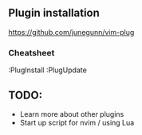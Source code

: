 ## Plugin installation

https://github.com/junegunn/vim-plug

### Cheatsheet 

:PlugInstall
:PlugUpdate

## TODO: 

- Learn more about other plugins
- Start up script for nvim / using Lua

